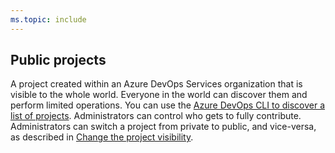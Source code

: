 ```yaml
---
ms.topic: include
---
```

 
## Public projects	

A project created within an Azure DevOps Services organization that is visible to the whole world. Everyone in the world can discover them and perform limited operations. You can use the [Azure DevOps CLI to discover a list of projects](../../organizations/projects/create-project.md#list-and-connect-to-projects). Administrators can control who gets to fully contribute. Administrators can switch a project from private to public, and vice-versa, as described in [Change the project visibility](../../organizations/public/make-project-public.md).